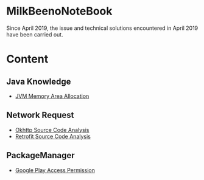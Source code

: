 # MilkBeenoNoteBook
Since April 2019, the issue and technical solutions encountered in April 2019 have been carried out.
# Content

## Java Knowledge
* [JVM Memory Area Allocation](https://github.com/MilkBeeno/milk-beenno-note-book/blob/master/Android/Java/jvm.md)

## Network Request
* [Okhttp Source Code Analysis](https://github.com/MilkBeeno/milk-beenno-note-book/blob/master/Android/NetWork/okhttp.md)
* [Retrofit Source Code Analysis](https://github.com/MilkBeeno/milk-beenno-note-book/blob/master/Android/NetWork/retrofit.md)

## PackageManager
* [Google Play Access Permission](https://github.com/MilkBeeno/milk-beenno-note-book/blob/master/Android/PackageManager/googlePlay.md)
